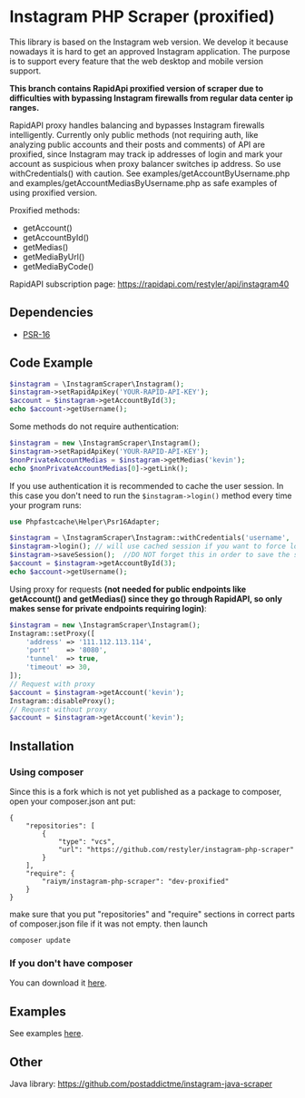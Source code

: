 # Instagram PHP Scraper (proxified)
This library is based on the Instagram web version. We develop it because nowadays it is hard to get an approved Instagram application. The purpose is to support every feature that the web desktop and mobile version support. 

**This branch contains RapidApi proxified version of scraper due to difficulties with bypassing Instagram firewalls from regular data center ip ranges.**

RapidAPI proxy handles balancing and bypasses Instagram firewalls intelligently.
Currently only public methods (not requiring auth, like analyzing public accounts and their posts and comments) of API are proxified, since Instagram may track ip addresses of login and mark your account as suspicious when proxy balancer switches ip address. So use withCredentials() with caution. 
See examples/getAccountByUsername.php and examples/getAccountMediasByUsername.php as safe examples of using proxified version.

Proxified methods:
- getAccount()
- getAccountById()
- getMedias()
- getMediaByUrl()
- getMediaByCode()

RapidAPI subscription page: https://rapidapi.com/restyler/api/instagram40

## Dependencies

- [PSR-16](http://www.php-fig.org/psr/psr-16/)


## Code Example
```php
$instagram = \InstagramScraper\Instagram();
$instagram->setRapidApiKey('YOUR-RAPID-API-KEY');
$account = $instagram->getAccountById(3);
echo $account->getUsername();
```

Some methods do not require authentication: 
```php
$instagram = new \InstagramScraper\Instagram();
$instagram->setRapidApiKey('YOUR-RAPID-API-KEY');
$nonPrivateAccountMedias = $instagram->getMedias('kevin');
echo $nonPrivateAccountMedias[0]->getLink();
```

If you use authentication it is recommended to cache the user session. In this case you don't need to run the `$instagram->login()` method every time your program runs:

```php
use Phpfastcache\Helper\Psr16Adapter;

$instagram = \InstagramScraper\Instagram::withCredentials('username', 'password', new Psr16Adapter('Files'));
$instagram->login(); // will use cached session if you want to force login $instagram->login(true)
$instagram->saveSession();  //DO NOT forget this in order to save the session, otherwise have no sense
$account = $instagram->getAccountById(3);
echo $account->getUsername();
```

Using proxy for requests **(not needed for public endpoints like getAccount() and getMedias() since they go through RapidAPI, so only makes sense for private endpoints requiring login)**:

```php
$instagram = new \InstagramScraper\Instagram();
Instagram::setProxy([
    'address' => '111.112.113.114',
    'port'    => '8080',
    'tunnel'  => true,
    'timeout' => 30,
]);
// Request with proxy
$account = $instagram->getAccount('kevin');
Instagram::disableProxy();
// Request without proxy
$account = $instagram->getAccount('kevin');
```

## Installation

### Using composer

Since this is a fork which is not yet published as a package to composer, open your composer.json ant put:
```
{
    "repositories": [
        {
            "type": "vcs",
            "url": "https://github.com/restyler/instagram-php-scraper"
        }
    ],
    "require": {
        "raiym/instagram-php-scraper": "dev-proxified"
    }
}
```
make sure that you put "repositories" and "require" sections in correct parts of composer.json file if it was not empty.
then launch
```
composer update
```


### If you don't have composer
You can download it [here](https://getcomposer.org/download/).

## Examples
See examples [here](https://github.com/postaddictme/instagram-php-scraper/tree/master/examples).

## Other
Java library: https://github.com/postaddictme/instagram-java-scraper
